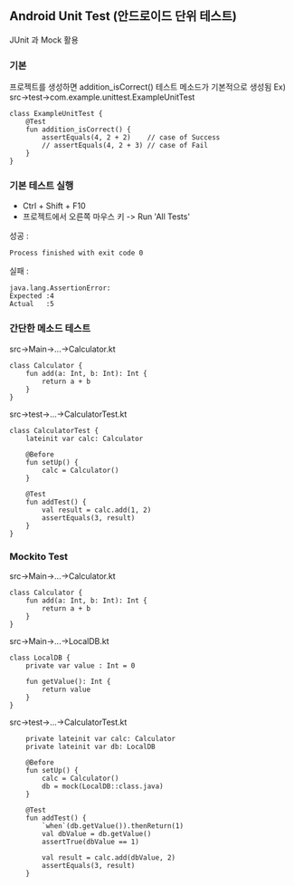 ## Android Unit Test (안드로이드 단위 테스트)

JUnit 과 Mock 활용

### 기본

프로젝트를 생성하면 addition_isCorrect() 테스트 메소드가 기본적으로 생성됨
Ex) src->test->com.example.unittest.ExampleUnitTest

```
class ExampleUnitTest {
    @Test
    fun addition_isCorrect() {
        assertEquals(4, 2 + 2)    // case of Success
        // assertEquals(4, 2 + 3) // case of Fail
    }
}
```

### 기본 테스트 실행
- Ctrl + Shift + F10
- 프로젝트에서 오른쪽 마우스 키 -> Run 'All Tests'

성공 :  
```
Process finished with exit code 0
```

실패 :  
```
java.lang.AssertionError: 
Expected :4
Actual   :5
```

### 간단한 메소드 테스트

src->Main->...->Calculator.kt
```
class Calculator {
    fun add(a: Int, b: Int): Int {
        return a + b
    }
}
```

src->test->...->CalculatorTest.kt
```
class CalculatorTest {
    lateinit var calc: Calculator

    @Before
    fun setUp() {
        calc = Calculator()
    }

    @Test
    fun addTest() {
        val result = calc.add(1, 2)
        assertEquals(3, result)
    }
}
```

### Mockito Test
src->Main->...->Calculator.kt
```
class Calculator {
    fun add(a: Int, b: Int): Int {
        return a + b
    }
}
```

src->Main->...->LocalDB.kt
```
class LocalDB {
    private var value : Int = 0

    fun getValue(): Int {
        return value
    }
}
```

src->test->...->CalculatorTest.kt
```
    private lateinit var calc: Calculator
    private lateinit var db: LocalDB

    @Before
    fun setUp() {
        calc = Calculator()
        db = mock(LocalDB::class.java)
    }

    @Test
    fun addTest() {
        `when`(db.getValue()).thenReturn(1)
        val dbValue = db.getValue()
        assertTrue(dbValue == 1)

        val result = calc.add(dbValue, 2)
        assertEquals(3, result)
    }
```


